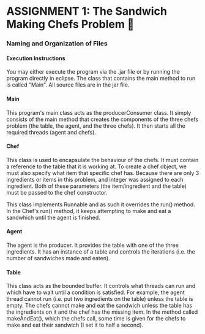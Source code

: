 # ASSIGNMENT 1: The Sandwich Making Chefs Problem :hamburger:

### Naming and Organization of Files

#### Execution Instructions
You may either execute the program via the .jar file or by running the program directly in eclipse. The class that contains the main method to run is called "Main". All source files are in the jar file.

#### Main
This program's main class acts as the producerConsumer class. It simply consists of the main method that creates the components of the three chefs problem (the table, the agent, and the three chefs). It then starts all the required threads (agent and chefs).

#### Chef
This class is used to encapsulate the behaviour of the chefs. It must contain a reference to the table that it is working at. To create a chef object, we must also specify what item that specific chef has. Because there are only 3 ingredients or items in this problem, and integer was assigned to each ingredient. Both of these parameters (the item/ingredient and the table) must be passed to the chef constructor. 

This class implements Runnable and as such it overrides the run() method. In the Chef's run() method, it keeps attempting to make and eat a sandwhich until the agent is finished. 

#### Agent
The agent is the producer. It provides the table with one of the three ingredients. It has an instance of a table and controls the iterations (i.e. the number of sandwiches made and eaten). 

#### Table
This class acts as the bounded buffer. It controls what threads can run and which have to wait until a condition is satisfied. For example, the agent thread cannot run (i.e. put two ingredients on the table) unless the table is empty. The chefs cannot make and eat the sandwich unless the table has the ingredients on it and the chef has the missing item. In the method called makeAndEat(), which the chefs call, some time is given for the chefs to make and eat their sandwich (I set it to half a second). 